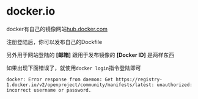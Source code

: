 # docker.io

docker有自己的镜像网站[hub.docker.com](https://hub.docker.com/)

注册登陆后，你可以发布自己的Dockfile

另外用于网站登陆的 **[邮箱]** 跟用于发布镜像的 **[Docker ID]** 是两样东西

如果出现下面错误了，就使用`docker login`指令登陆即可

```shell
docker: Error response from daemon: Get https://registry-1.docker.io/v2/openproject/community/manifests/latest: unauthorized: incorrect username or password.
```

